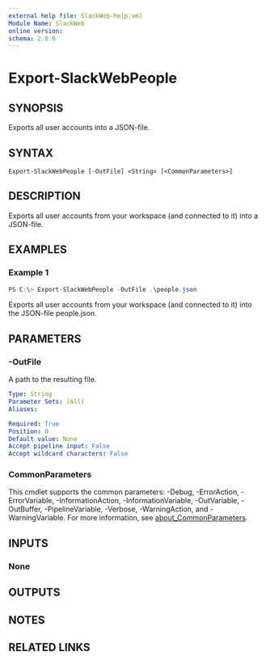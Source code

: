 ```yaml
---
external help file: SlackWeb-help.xml
Module Name: SlackWeb
online version:
schema: 2.0.0
---
```


# Export-SlackWebPeople

## SYNOPSIS
Exports all user accounts into a JSON-file.

## SYNTAX

```
Export-SlackWebPeople [-OutFile] <String> [<CommonParameters>]
```

## DESCRIPTION
Exports all user accounts from your workspace (and connected to it) into a JSON-file.

## EXAMPLES

### Example 1
```powershell
PS C:\> Export-SlackWebPeople -OutFile .\people.json
```

Exports all user accounts from your workspace (and connected to it) into the JSON-file people.json.

## PARAMETERS

### -OutFile
A path to the resulting file.

```yaml
Type: String
Parameter Sets: (All)
Aliases:

Required: True
Position: 0
Default value: None
Accept pipeline input: False
Accept wildcard characters: False
```

### CommonParameters
This cmdlet supports the common parameters: -Debug, -ErrorAction, -ErrorVariable, -InformationAction, -InformationVariable, -OutVariable, -OutBuffer, -PipelineVariable, -Verbose, -WarningAction, and -WarningVariable. For more information, see [about_CommonParameters](http://go.microsoft.com/fwlink/?LinkID=113216).

## INPUTS

### None

## OUTPUTS

## NOTES

## RELATED LINKS
